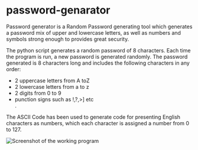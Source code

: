 # password-genarator
<p>
Password generator is a Random Password generating tool which generates a password mix of upper and lowercase letters, 
as well as numbers and symbols strong enough to provides great security.
 </p>

The python script generates a random password of 8 characters. Each time the program is run, a new password is generated randomly.
The password generated is 8 characters long and includes the following characters in any order:
<ul>
<li>2 uppercase  letters from A toZ</li>
<li>2 lowercase letters from a to z</li>
<li>2 digits from 0 to 9</li> 
<li>punction signs such as !,?,>] etc</li>.
 </ul>
The ASCII Code has been used to generate code for presenting English characters as numbers, which each character is assigned a number from 0 to 127.<br>

![Screenshot of the working program](/Screenshot(1).png)

